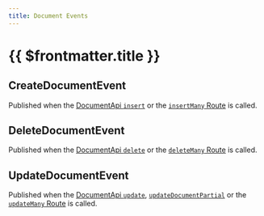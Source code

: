 ```yaml
---
title: Document Events
---
```

# {{ $frontmatter.title }}

## CreateDocumentEvent
Published when the [DocumentApi `insert`](../../rest/Apis/DocumentApi.md#insert) or the [`insertMany` Route](../../rest/Apis/DocumentApi.md#insertmany) is called.

## DeleteDocumentEvent
Published when the [DocumentApi `delete`](../../rest/Apis/DocumentApi.md#delete) or the [`deleteMany` Route](../../rest/Apis/DocumentApi.md#deletemany) is called.

## UpdateDocumentEvent
Published when the [DocumentApi `update`](../../rest/Apis/DocumentApi.md#update), [`updateDocumentPartial`](../../rest/Apis/DocumentApi.md#updatedocumentpartial) or the [`updateMany` Route](../../rest/Apis/DocumentApi.md#updatemany) is called.


